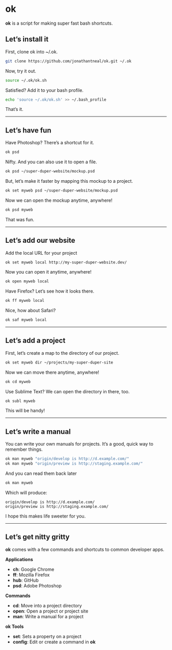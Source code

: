 # ok

**ok** is a script for making super fast bash shortcuts.

## Let’s install it

First, clone ok into ~/.ok.

```sh
git clone https://github.com/jonathantneal/ok.git ~/.ok
```

Now, try it out.

```sh
source ~/.ok/ok.sh
```

Satisfied? Add it to your bash profile.

```sh
echo 'source ~/.ok/ok.sh' >> ~/.bash_profile
```

That’s it.

---

## Let’s have fun

Have Photoshop? There’s a shortcut for it.

```sh
ok psd
```

Nifty. And you can also use it to open a file.

```sh
ok psd ~/super-duper-website/mockup.psd
```

But, let’s make it faster by mapping this mockup to a project.

```sh
ok set myweb psd ~/super-duper-website/mockup.psd
```

Now we can open the mockup anytime, anywhere!

```sh
ok psd myweb
```

That was fun.

---

## Let’s add our website

Add the local URL for your project

```sh
ok set myweb local http://my-super-duper-website.dev/
```

Now you can open it anytime, anywhere!

```sh
ok open myweb local
```

Have Firefox? Let’s see how it looks there.

```sh
ok ff myweb local
```

Nice, how about Safari?

```sh
ok saf myweb local
```

---

## Let’s add a project

First, let’s create a map to the directory of our project.

```sh
ok set myweb dir ~/projects/my-super-duper-site
```

Now we can move there anytime, anywhere!

```sh
ok cd myweb
```

Use Sublime Text? We can open the directory in there, too.

```sh
ok subl myweb
```

This will be handy!

---

## Let’s write a manual

You can write your own manuals for projects. It’s a good, quick way to remember things.

```sh
ok man myweb "origin/develop is http://d.example.com/"
ok man myweb "origin/preview is http://staging.example.com/"
```

And you can read them back later

```sh
ok man myweb
```

Which will produce:

```
origin/develop is http://d.example.com/
origin/preview is http://staging.example.com/
```

I hope this makes life sweeter for you.

---

## Let’s get nitty gritty

**ok** comes with a few commands and shortcuts to common developer apps.

**Applications**

- **ch**: Google Chrome
- **ff**: Mozilla Firefox
- **hub**: GitHub
- **psd**: Adobe Photoshop

**Commands**

- **cd**: Move into a project directory
- **open**: Open a project or project site
- **man**: Write a manual for a project

**ok Tools**

- **set**: Sets a property on a project
- **config**: Edit or create a command in **ok**
